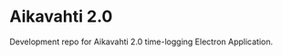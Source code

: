 Aikavahti 2.0
==============
Development repo for Aikavahti 2.0 time-logging Electron Application. 


